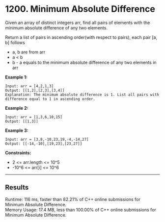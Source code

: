 # 1200. Minimum Absolute Difference  

Given an array of distinct integers arr, find all pairs of elements with the minimum absolute difference of any two elements.  

Return a list of pairs in ascending order(with respect to pairs), each pair [a, b] follows  

* a, b are from arr
* a < b
* b - a equals to the minimum absolute difference of any two elements in arr
 

**Example 1:**  

    Input: arr = [4,2,1,3]
    Output: [[1,2],[2,3],[3,4]]
    Explanation: The minimum absolute difference is 1. List all pairs with difference equal to 1 in ascending order.

**Example 2:**  

    Input: arr = [1,3,6,10,15]
    Output: [[1,3]]

**Example 3:**  

    Input: arr = [3,8,-10,23,19,-4,-14,27]
    Output: [[-14,-10],[19,23],[23,27]]
 

**Constraints:**  

* 2 <= arr.length <= 10^5
* -10^6 <= arr[i] <= 10^6

---
## Results  

Runtime: 116 ms, faster than 82.21% of C++ online submissions for Minimum Absolute Difference.  
Memory Usage: 17.4 MB, less than 100.00% of C++ online submissions for Minimum Absolute Difference.  

